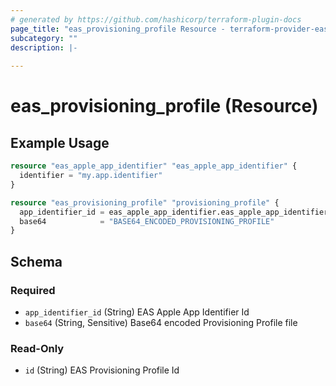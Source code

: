 ```yaml
---
# generated by https://github.com/hashicorp/terraform-plugin-docs
page_title: "eas_provisioning_profile Resource - terraform-provider-eas"
subcategory: ""
description: |-
  
---
```


# eas_provisioning_profile (Resource)



## Example Usage

```terraform
resource "eas_apple_app_identifier" "eas_apple_app_identifier" {
  identifier = "my.app.identifier"
}

resource "eas_provisioning_profile" "provisioning_profile" {
  app_identifier_id = eas_apple_app_identifier.eas_apple_app_identifier.id
  base64            = "BASE64_ENCODED_PROVISIONING_PROFILE"
}
```

<!-- schema generated by tfplugindocs -->
## Schema

### Required

- `app_identifier_id` (String) EAS Apple App Identifier Id
- `base64` (String, Sensitive) Base64 encoded Provisioning Profile file

### Read-Only

- `id` (String) EAS Provisioning Profile Id
